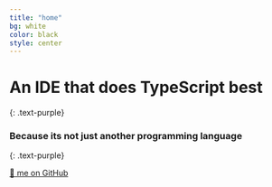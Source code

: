 ```yaml
---
title: "home"
bg: white
color: black
style: center
---
```


# An IDE that does TypeScript best
{: .text-purple}

<span class="fa-stack subtlecircle" style="font-size:100px; background:rgba(255,166,0,0.1)">
  <i class="fa fa-circle fa-stack-2x text-white"></i>
  <i class="fa fa-file-code-o fa-stack-1x text-orange"></i>
</span>

### Because its not just another programming language
{: .text-purple}

<span id="forkongithub">
  <a href="{{ site.source_link }}" class="bg-blue">
    🌟 me on GitHub
  </a>
</span>
